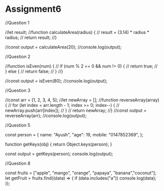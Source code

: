 # Assignment6

//Question 1

//let result;
//function calculateArea(radius) {
//  result = (3.14) * radius * radius;
//  return result;
//}

//const output = calculateArea(20);
//console.log(output);

//Question 2

//function isEven(num) {
//  if (num % 2 == 0 && num != 0) {
//    return true;
//  } else {
//    return false;
//  }
//}

//const output = isEven(80);
//console.log(output);

//Question 3


//const arr = [1, 2, 3, 4, 5];
//let newArray = [];
//function reverseArray(array) {
//  for (let index = arr.length - 1; index >= 0; index--) {
//    newArray.push(arr[index]);
//  }
//  return newArray;
//}
//const output = reverseArray(arr);
//console.log(output);

//Question 5

const person = {
    name: "Ayush",
    "age": 19,
    mobile: "0147852369",
  };
  
  function getKeys(obj) {
    return Object.keys(person);
  }
  
  const output = getKeys(person);
  console.log(output);
  
  //Question 8

  const fruits = ["apple", "mango", "orange", "papaya", "banana","coconut"];
let getFruit = fruits.find((data) => {
  if (data.includes("a")) console.log(data);
});
